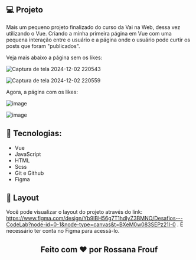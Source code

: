 

## 💻 Projeto
Mais um pequeno projeto finalizado do curso da Vai na Web, dessa vez utilizando o Vue. Criando a minha primeira página em Vue com uma pequena interação entre o usuário e a página onde o usuário pode curtir os posts que foram "publicados".

Veja mais abaixo a página sem os likes:

![Captura de tela 2024-12-02 220543](https://github.com/user-attachments/assets/1c8e5798-a5c0-4046-b89c-9bc015ad1c8c)

![Captura de tela 2024-12-02 220559](https://github.com/user-attachments/assets/0912f56f-53b7-4adb-88c4-c39a101c3756)

Agora, a página com os likes:

![image](https://github.com/user-attachments/assets/db1a08ef-9c0c-4bf5-9b47-5ea14c6f365a)

![image](https://github.com/user-attachments/assets/385f88be-173f-431a-bae1-817b9dbb6cc4)

## 🚀 Tecnologias:
- Vue
- JavaScript
- HTML
- Scss
- Git e Github
- Figma

## 🔖 Layout
Você pode visualizar o layout do projeto através do link: https://www.figma.com/design/Yb9IBH56g7T1hdIyZ3BMNO/Desafios---CodeLab?node-id=0-1&node-type=canvas&t=BXeM0w083SEPz21I-0
. É necessário ter conta no Figma para acessá-lo.

 <h2 align="center"> Feito com ♥ por Rossana Frouf </h2>
